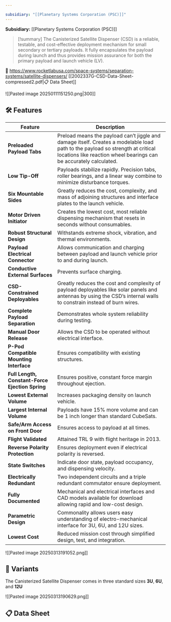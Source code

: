 ```yaml
---

subsidiary: "[[Planetary Systems Corporation (PSC)]]"
---
```


**Subsidiary:** [[Planetary Systems Corporation (PSC)]]

>[!summary]
>The Canisterized Satellite Dispenser (CSD) is a reliable, testable, and cost-effective deployment mechanism for small secondary or tertiary
payloads. It fully encapsulates the payload during launch and thus provides mission assurance for both the primary payload and launch vehicle (LV).
>
🔗 https://www.rocketlabusa.com/space-systems/separation-systems/satellite-dispensers/
[[2002337G-CSD-Data-Sheet-compressed2.pdf|📋 Data Sheet]]

![[Pasted image 20250111151250.png|300]]
## 🛠️ Features

| Feature                                         | Description                                                                                                                                                                                         |
| ----------------------------------------------- | --------------------------------------------------------------------------------------------------------------------------------------------------------------------------------------------------- |
| **Preloaded Payload Tabs**                      | Preload means the payload can’t jiggle and damage itself. Creates a modelable load path to the payload so strength at critical locations like reaction wheel bearings can be accurately calculated. |
| **Low Tip-Off**                                 | Payloads stabilize rapidly. Precision tabs, roller bearings, and a linear way combine to minimize disturbance torques.                                                                              |
| **Six Mountable Sides**                         | Greatly reduces the cost, complexity, and mass of adjoining structures and interface plates to the launch vehicle.                                                                                  |
| **Motor Driven Initiator**                      | Creates the lowest cost, most reliable dispensing mechanism that resets in seconds without consumables.                                                                                             |
| **Robust Structural Design**                    | Withstands extreme shock, vibration, and thermal environments.                                                                                                                                      |
| **Payload Electrical Connector**                | Allows communication and charging between payload and launch vehicle prior to and during launch.                                                                                                    |
| **Conductive External Surfaces**                | Prevents surface charging.                                                                                                                                                                          |
| **CSD-Constrained Deployables**                 | Greatly reduces the cost and complexity of payload deployables like solar panels and antennas by using the CSD’s internal walls to constrain instead of burn wires.                                 |
| **Complete Payload Separation**                 | Demonstrates whole system reliability during testing.                                                                                                                                               |
| **Manual Door Release**                         | Allows the CSD to be operated without electrical interface.                                                                                                                                         |
| **P-Pod Compatible Mounting Interface**         | Ensures compatibility with existing structures.                                                                                                                                                     |
| **Full Length, Constant-Force Ejection Spring** | Ensures positive, constant force margin throughout ejection.                                                                                                                                        |
| **Lowest External Volume**                      | Increases packaging density on launch vehicle.                                                                                                                                                      |
| **Largest Internal Volume**                     | Payloads have 15% more volume and can be 1 inch longer than standard CubeSats.                                                                                                                      |
| **Safe/Arm Access on Front Door**               | Ensures access to payload at all times.                                                                                                                                                             |
| **Flight Validated**                            | Attained TRL 9 with flight heritage in 2013.                                                                                                                                                        |
| **Reverse Polarity Protection**                 | Ensures deployment even if electrical polarity is reversed.                                                                                                                                         |
| **State Switches**                              | Indicate door state, payload occupancy, and dispensing velocity.                                                                                                                                    |
| **Electrically Redundant**                      | Two independent circuits and a triple redundant commutator ensure deployment.                                                                                                                       |
| **Fully Documented**                            | Mechanical and electrical interfaces and CAD models available for download allowing rapid and low-cost design.                                                                                      |
| **Parametric Design**                           | Commonality allows users easy understanding of electro-mechanical interface for 3U, 6U, and 12U sizes.                                                                                              |
| **Lowest Cost**                                 | Reduced mission cost through simplified design, test, and integration.                                                                                                                              |


![[Pasted image 20250313191052.png]]
## 📐 Variants

The Canisterized Satellite Dispenser comes in three standard sizes **3U**, **6U**, and **12U**

![[Pasted image 20250313190629.png]]




## 📋 Data Sheet


